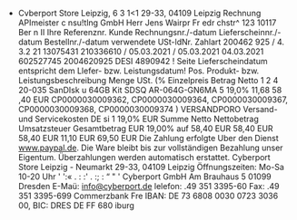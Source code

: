 - Cvberport Store Leipzig, 6 3 1<1 29-33, 04109 Leipzig Rechnung APImeister c nsu!tlng GmbH Herr Jens Wairpr Fr edr chstr^ 123 10117 Ber n II Ihre Referenznr. Kunde Rechnungsnr./-datum Lieferscheinnr./-datum Bestellnr./-datum verwendete USt-ldNr. Zahlart 200462 925 / 4. 3.2 21 13075431 210336610 / 05.03.2021 / 05.03.2021 04.03.2021 602527745 2004620925 DESI 4890942 ! Seite Lieferscheindatum entspricht dem Llefer- bzw. Leistungsdatum! Pos. Produkt- bzw. Leistungsbeschreibung Menge USt. (% Einzelpreis Betrag Netto 1 2 4 20-035 SanDIsk u 64GB Kit SDSQ AR-064G-GN6MA 5 19,0% 11,68 58 ,40 EUR CP0000030009362, CP0000030009364, CP0000030009367, CP0000030009368, CP0000030009374 ) VERSANDPORO Versand- und Servicekosten DE si 1 19,0% EUR Summe Netto Nettobetrag Umsatzsteuer Gesamtbetrag EUR 19,00% auf 58,40 EUR 58,40 EUR 58,40 EUR 11,10 EUR 69,50 EUR Die Zahlung erfolgte Uber den Dienst www.paypal.de. Die Ware bleibt bis zur vollständigen Bezahlung unser Eigentum. Überzahlungen werden automatisch erstattet. Cyberport Store Leipzig - Neumarkt 29-33, 04109 Leipzig Öffnungszeiten: Mo-Sa 10-20 Uhr ' ':« . : :' . :; : “ " ' Cyberport GmbH Am Brauhaus 5 01099 Dresden E-Maü: info@cyberport.de lelefon: .49 351 3395-60 Fax: .49 351 3395-699 Commerzbank Fre IBAN: DE 73 6808 0030 0723 3036 00, BIC: DRES DE FF 680 iburg